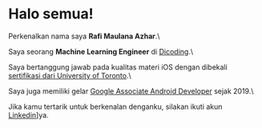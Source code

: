 # Halo semua! 

Perkenalkan nama saya **Rafi Maulana Azhar**.\

Saya seorang **Machine Learning Engineer** di [Dicoding](https://www.dicoding.com/).\

Saya bertanggung jawab pada kualitas materi iOS dengan dibekali [sertifikasi dari University of Toronto](https://www.coursera.org/account/accomplishments/specialization/CLKJD8XBXJ3M).\

Saya juga memiliki gelar [Google Associate Android Developer](https://www.credential.net/h5deoi5h) sejak 2019.\

Jika kamu tertarik untuk berkenalan denganku, silakan ikuti akun [Linkedin]([https://www.linkedin.com/in/rafi-maulana-azhar-79ba21259/)]ya.

